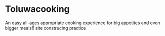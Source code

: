 # Toluwacooking
An easy all-ages appropriate cooking experience for big appetites and even bigger meals!!
site construcing practice
